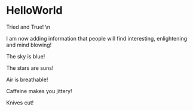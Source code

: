 # HelloWorld
Tried and True! \n

I am now adding information that people will find interesting, enlightening and mind blowing!

The sky is blue!

The stars are suns!

Air is breathable!

Caffeine makes you jittery!

Knives cut!